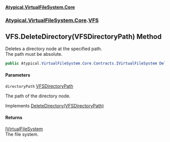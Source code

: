 #### [Atypical.VirtualFileSystem.Core](VirtualFileSystem.md 'VirtualFileSystem')
### [Atypical.VirtualFileSystem.Core](VirtualFileSystem.md#Atypical.VirtualFileSystem.Core 'Atypical.VirtualFileSystem.Core').[VFS](VFS.md 'Atypical.VirtualFileSystem.Core.VFS')

## VFS.DeleteDirectory(VFSDirectoryPath) Method

Deletes a directory node at the specified path.  
The path must be absolute.

```csharp
public Atypical.VirtualFileSystem.Core.Contracts.IVirtualFileSystem DeleteDirectory(Atypical.VirtualFileSystem.Core.VFSDirectoryPath directoryPath);
```
#### Parameters

<a name='Atypical.VirtualFileSystem.Core.VFS.DeleteDirectory(Atypical.VirtualFileSystem.Core.VFSDirectoryPath).directoryPath'></a>

`directoryPath` [VFSDirectoryPath](VFSDirectoryPath.md 'Atypical.VirtualFileSystem.Core.VFSDirectoryPath')

The path of the directory node.

Implements [DeleteDirectory(VFSDirectoryPath)](IVirtualFileSystem.DeleteDirectory(VFSDirectoryPath).md 'Atypical.VirtualFileSystem.Core.Contracts.IVirtualFileSystem.DeleteDirectory(Atypical.VirtualFileSystem.Core.VFSDirectoryPath)')

#### Returns
[IVirtualFileSystem](IVirtualFileSystem.md 'Atypical.VirtualFileSystem.Core.Contracts.IVirtualFileSystem')  
The file system.